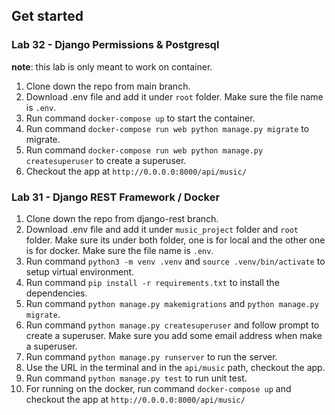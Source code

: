 ## Get started

### Lab 32 - Django Permissions & Postgresql

**note**: this lab is only meant to work on container.

1. Clone down the repo from main branch.
2. Download .env file and add it under `root` folder. Make sure the file name is `.env`.
3. Run command `docker-compose up` to start the container.
4. Run command `docker-compose run web python manage.py migrate` to migrate.
5. Run command `docker-compose run web python manage.py createsuperuser` to create a superuser.
6. Checkout the app at `http://0.0.0.0:8000/api/music/`

### Lab 31 - Django REST Framework / Docker

1. Clone down the repo from django-rest branch.
2. Download .env file and add it under `music_project` folder and `root` folder. Make sure its under both folder, one is for local and the other one is for docker. Make sure the file name is `.env`.
3. Run command `python3 -m venv .venv` and `source .venv/bin/activate` to setup virtual environment.
4. Run command `pip install -r requirements.txt` to install the dependencies.
5. Run command `python manage.py makemigrations` and `python manage.py migrate`.
6. Run command `python manage.py createsuperuser` and follow prompt to create a superuser. Make sure you add some email address when make a superuser.
7. Run command `python manage.py runserver` to run the server.
8. Use the URL in the terminal and in the `api/music` path, checkout the app.
9. Run command `python manage.py test` to run unit test.
10. For running on the docker, run command `docker-compose up` and checkout the app at `http://0.0.0.0:8000/api/music/`
